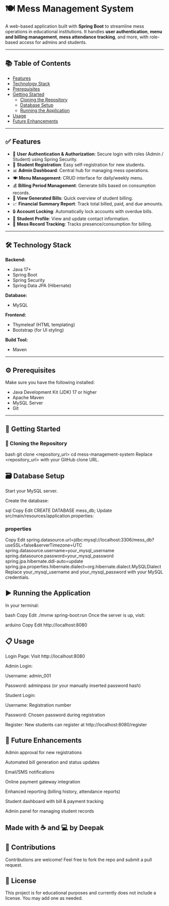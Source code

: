 # 🍽️ Mess Management System

A web-based application built with **Spring Boot** to streamline mess operations in educational institutions. It handles **user authentication**, **menu and billing management**, **mess attendance tracking**, and more, with role-based access for admins and students.

---

## 📚 Table of Contents

- [Features](#features)
- [Technology Stack](#technology-stack)
- [Prerequisites](#prerequisites)
- [Getting Started](#getting-started)
  - [Cloning the Repository](#cloning-the-repository)
  - [Database Setup](#database-setup)
  - [Running the Application](#running-the-application)
- [Usage](#usage)
- [Future Enhancements](#future-enhancements)

---

## ✅ Features

- 🔐 **User Authentication & Authorization**: Secure login with roles (Admin / Student) using Spring Security.
- 📝 **Student Registration**: Easy self-registration for new students.
- 📊 **Admin Dashboard**: Central hub for managing mess operations.
- 🍽️ **Menu Management**: CRUD interface for daily/weekly menu.
- 💰 **Billing Period Management**: Generate bills based on consumption records.
- 📄 **View Generated Bills**: Quick overview of student billing.
- 📈 **Financial Summary Report**: Track total billed, paid, and due amounts.
- 🔒 **Account Locking**: Automatically lock accounts with overdue bills.
- 👤 **Student Profile**: View and update contact information.
- 🧾 **Mess Record Tracking**: Tracks presence/consumption for billing.

---

## 🛠️ Technology Stack

**Backend:**
- Java 17+
- Spring Boot
- Spring Security
- Spring Data JPA (Hibernate)

**Database:**
- MySQL

**Frontend:**
- Thymeleaf (HTML templating)
- Bootstrap (for UI styling)

**Build Tool:**
- Maven

---

## ⚙️ Prerequisites

Make sure you have the following installed:

- Java Development Kit (JDK) 17 or higher
- Apache Maven
- MySQL Server
- Git

---

## 🚀 Getting Started

### 🔽 Cloning the Repository

bash
git clone <repository_url>
cd mess-management-system
Replace <repository_url> with your GitHub clone URL.

## 🗃️ Database Setup
Start your MySQL server.

Create the database:

sql
Copy
Edit
CREATE DATABASE mess_db;
Update src/main/resources/application.properties:

### properties
Copy
Edit
spring.datasource.url=jdbc:mysql://localhost:3306/mess_db?useSSL=false&serverTimezone=UTC
spring.datasource.username=your_mysql_username
spring.datasource.password=your_mysql_password
spring.jpa.hibernate.ddl-auto=update
spring.jpa.properties.hibernate.dialect=org.hibernate.dialect.MySQLDialect
Replace your_mysql_username and your_mysql_password with your MySQL credentials.

## ▶️ Running the Application
In your terminal:

bash
Copy
Edit
./mvnw spring-boot:run
Once the server is up, visit:

arduino
Copy
Edit
http://localhost:8080

## 📋 Usage
Login Page: Visit http://localhost:8080

Admin Login:

Username: admin_001

Password: adminpass (or your manually inserted password hash)

Student Login:

Username: Registration number

Password: Chosen password during registration

Register: New students can register at http://localhost:8080/register

## 🔮 Future Enhancements
Admin approval for new registrations

Automated bill generation and status updates

Email/SMS notifications

Online payment gateway integration

Enhanced reporting (billing history, attendance reports)

Student dashboard with bill & payment tracking

Admin panel for managing student records

## Made with ☕ and 💻 by Deepak
## 🙌 Contributions
Contributions are welcome! Feel free to fork the repo and submit a pull request.

## 📄 License
This project is for educational purposes and currently does not include a license. You may add one as needed.



